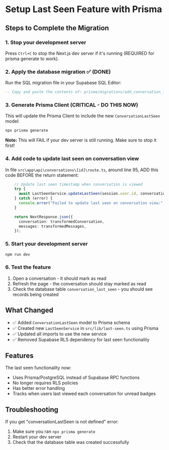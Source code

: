 # Setup Last Seen Feature with Prisma

## Steps to Complete the Migration

### 1. Stop your development server
Press `Ctrl+C` to stop the Next.js dev server if it's running (REQUIRED for prisma generate to work).

### 2. Apply the database migration ✅ (DONE)
Run the SQL migration file in your Supabase SQL Editor:
```sql
-- Copy and paste the contents of: prisma/migrations/add_conversation_last_seen.sql
```

### 3. Generate Prisma Client (CRITICAL - DO THIS NOW)
This will update the Prisma Client to include the new `ConversationLastSeen` model:
```bash
npx prisma generate
```

**Note:** This will FAIL if your dev server is still running. Make sure to stop it first!

### 4. Add code to update last seen on conversation view
In file `src\app\api\conversations\[id]\route.ts`, around line 95, ADD this code BEFORE the return statement:

```typescript
    // Update last seen timestamp when conversation is viewed
    try {
      await LastSeenService.updateLastSeen(session.user.id, conversationId, new Date());
    } catch (error) {
      console.error("Failed to update last seen on conversation view:", error);
    }

    return NextResponse.json({
      conversation: transformedConversation,
      messages: transformedMessages,
    });
```

### 5. Start your development server
```bash
npm run dev
```

### 6. Test the feature
1. Open a conversation - it should mark as read
2. Refresh the page - the conversation should stay marked as read
3. Check the database table `conversation_last_seen` - you should see records being created

## What Changed

- ✅ Added `ConversationLastSeen` model to Prisma schema
- ✅ Created new `LastSeenService` in `src/lib/last-seen.ts` using Prisma
- ✅ Updated all imports to use the new service
- ✅ Removed Supabase RLS dependency for last seen functionality

## Features

The last seen functionality now:
- Uses Prisma/PostgreSQL instead of Supabase RPC functions
- No longer requires RLS policies
- Has better error handling
- Tracks when users last viewed each conversation for unread badges

## Troubleshooting

If you get "conversationLastSeen is not defined" error:
1. Make sure you ran `npx prisma generate`
2. Restart your dev server
3. Check that the database table was created successfully
